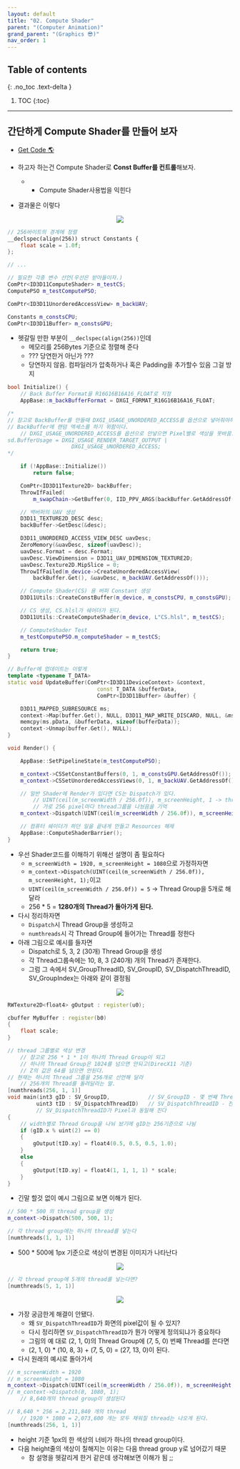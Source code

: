 ```yaml
---
layout: default
title: "02. Compute Shader"
parent: "(Computer Animation)"
grand_parent: "(Graphics 😎)"
nav_order: 1
---
```


## Table of contents
{: .no_toc .text-delta }

1. TOC
{:toc}

---

## 간단하게 Compute Shader를 만들어 보자

* [Get Code 🌎](https://github.com/Arthur880708/Graphics_Part4/blob/main/Examples/Ex1401_Basic.h)

* 하고자 하는건 Compute Shader로 **Const Buffer를 컨트롤**해보자.
    * + Compute Shader사용법을 익힌다
* 결과물은 이렇다

<p align="center">
  <img src="https://taehyungs-programming-blog.github.io/blog/assets/images/graphics/part4/p4-2-1.gif"/>
</p>

```cpp
// 256바이트의 경계에 정렬
__declspec(align(256)) struct Constants {
    float scale = 1.0f;
};

// ...

// 필요한 각종 변수 선언(우선은 받아들이자.)
ComPtr<ID3D11ComputeShader> m_testCS;
ComputePSO m_testComputePSO;

ComPtr<ID3D11UnorderedAccessView> m_backUAV;

Constants m_constsCPU;
ComPtr<ID3D11Buffer> m_constsGPU;
```

* 헷갈릴 만한 부분이 `__declspec(align(256))`인데
    * 메모리를 256Bytes 기준으로 정렬해 준다
    * ??? 당연한거 아닌가 ???
    * 당연하지 않음. 컴파일러가 압축하거나 혹은 Padding을 추가할수 있음 그걸 방지

```cpp
bool Initialize() {
    // Back Buffer Format을 R16G16B16A16_FLOAT로 지정
    AppBase::m_backBufferFormat = DXGI_FORMAT_R16G16B16A16_FLOAT;

/*
// 참고로 BackBuffer를 만들때 DXGI_USAGE_UNORDERED_ACCESS를 옵션으로 넣어줘야하는데
// BackBuffer에 랜덤 엑세스를 하기 위함이다.
    // DXGI_USAGE_UNORDERED_ACCESS를 옵션으로 안넣으면 Pixel별로 색상을 못바꿈.
sd.BufferUsage = DXGI_USAGE_RENDER_TARGET_OUTPUT |
                    DXGI_USAGE_UNORDERED_ACCESS;
*/

    if (!AppBase::Initialize())
        return false;

    ComPtr<ID3D11Texture2D> backBuffer;
    ThrowIfFailed(
        m_swapChain->GetBuffer(0, IID_PPV_ARGS(backBuffer.GetAddressOf())));

    // 백버퍼의 UAV 생성
    D3D11_TEXTURE2D_DESC desc;
    backBuffer->GetDesc(&desc);

    D3D11_UNORDERED_ACCESS_VIEW_DESC uavDesc;
    ZeroMemory(&uavDesc, sizeof(uavDesc));
    uavDesc.Format = desc.Format;
    uavDesc.ViewDimension = D3D11_UAV_DIMENSION_TEXTURE2D;
    uavDesc.Texture2D.MipSlice = 0;
    ThrowIfFailed(m_device->CreateUnorderedAccessView(
        backBuffer.Get(), &uavDesc, m_backUAV.GetAddressOf()));

    // Compute Shader(CS) 용 버퍼 Constant 생성
    D3D11Utils::CreateConstBuffer(m_device, m_constsCPU, m_constsGPU);

    // CS 생성, CS.hlsl가 쉐어더가 된다.
    D3D11Utils::CreateComputeShader(m_device, L"CS.hlsl", m_testCS);

    // ComputeShader Test
    m_testComputePSO.m_computeShader = m_testCS;

    return true;
}
```

```cpp
// Buffer에 업데이트는 이렇게
template <typename T_DATA>
static void UpdateBuffer(ComPtr<ID3D11DeviceContext> &context,
                            const T_DATA &bufferData,
                            ComPtr<ID3D11Buffer> &buffer) {

    D3D11_MAPPED_SUBRESOURCE ms;
    context->Map(buffer.Get(), NULL, D3D11_MAP_WRITE_DISCARD, NULL, &ms);
    memcpy(ms.pData, &bufferData, sizeof(bufferData));
    context->Unmap(buffer.Get(), NULL);
}

void Render() {

    AppBase::SetPipelineState(m_testComputePSO);

    m_context->CSSetConstantBuffers(0, 1, m_constsGPU.GetAddressOf());
    m_context->CSSetUnorderedAccessViews(0, 1, m_backUAV.GetAddressOf(), NULL);

    // 일반 Shader에 Render가 있다면 CS는 Dispatch가 있다.
        // UINT(ceil(m_screenWidth / 256.0f)), m_screenHeight, 1 -> thread그룹을 나눈다
        // 가로 256 pixel마다 thread그룹을 나눴음을 기억
    m_context->Dispatch(UINT(ceil(m_screenWidth / 256.0f)), m_screenHeight, 1);

    // 컴퓨터 쉐이더가 하던 일을 끝내게 만들고 Resources 해제
    AppBase::ComputeShaderBarrier();
}
```

* 우선 Shader코드를 이해하기 위해선 설명이 좀 필요하다
    * `m_screenWidth = 1920, m_screenHeight = 1080`으로 가정하자면
    * `m_context->Dispatch(UINT(ceil(m_screenWidth / 256.0f)), m_screenHeight, 1);`이고
    * `UINT(ceil(m_screenWidth / 256.0f)) = 5` -> Thread Group을 5개로 해달라
    * 256 * 5 = **1280개의 Thread가 돌아가게 된다.**
* 다시 정리하자면
    * `Dispatch`시 Thread Group을 생성하고
    * `numthreads`시 각 Thread Group에 들어가는 Thread를 정한다
* 아래 그림으로 예시를 들자면
    * Dispatch로 5, 3, 2 (30개) Thread Group을 생성
    * 각 Thread그룹속에는 10, 8, 3 (240개) 개의 Thread가 존재한다.
    * 그럼 그 속에서 SV_GroupThreadID, SV_GroupID, SV_DispatchThreadID, SV_GroupIndex는 아래와 같이 결정됨

<p align="center">
  <img src="https://taehyungs-programming-blog.github.io/blog/assets/images/graphics/part4/p4-2-1.png"/>
</p>

```cpp
RWTexture2D<float4> gOutput : register(u0);

cbuffer MyBuffer : register(b0)
{
    float scale;
}

// thread 그룹별로 색상 변경
    // 참고로 256 * 1 * 1이 하나의 Thread Group이 되고
    // 하나의 Thread Group은 1024를 넘으면 안되고(DirecX11 기준)
    // Z의 값은 64를 넘으면 안된다.
// 현재는 하나의 Thread 그룹을 256개로 선언해 달라
    // 256개의 Thread를 돌려달라는 말.
[numthreads(256, 1, 1)] 
void main(int3 gID : SV_GroupID,            // SV_GroupID - 몇 번째 Thread Group인지 의미
         uint3 tID : SV_DispatchThreadID)   // SV_DispatchThreadID - 전체 Thread중 ID를 의미
         // SV_DispatchThreadID가 Pixel과 동일해 진다
{
    // width별로 Thread Group을 나눠 놨기에 gID는 256기준으로 나뉨
    if (gID.x % uint(2) == 0)
    {
        gOutput[tID.xy] = float4(0.5, 0.5, 0.5, 1.0);
    }
    else
    {
        gOutput[tID.xy] = float4(1, 1, 1, 1) * scale;
    }
}
```

* 긴말 할것 없이 예시 그림으로 보면 이해가 된다.

```cpp
// 500 * 500 의 thread group을 생성
m_context->Dispatch(500, 500, 1);
```

```cpp
// 각 thread group에는 하나의 thread를 넣는다
[numthreads(1, 1, 1)]
```

* 500 * 500에 1px 기준으로 색상이 변경된 이미지가 나타난다

<p align="center">
  <img src="https://taehyungs-programming-blog.github.io/blog/assets/images/graphics/part4/p4-2-2.png"/>
</p>

```cpp
// 각 thread group에 5개의 thread를 넣는다면?
[numthreads(5, 1, 1)]
```

<p align="center">
  <img src="https://taehyungs-programming-blog.github.io/blog/assets/images/graphics/part4/p4-2-3.png"/>
</p>

* 가장 궁금한게 해결이 안됐다.
    * 왜 `SV_DispatchThreadID`가 화면의 pixel값이 될 수 있지?
    * 다시 정리하면 `SV_DispatchThreadID`가 뭔가 어떻게 정의되냐가 중요하다
    * 그림의 예 대로 (2, 1, 0)의 Thread Group에 (7, 5, 0) 번째 Thread를 쓴다면
    * (2, 1, 0) * (10, 8, 3) + (7, 5, 0) = (27, 13, 0)이 된다.
* 다시 원래의 예시로 돌아가서

```cpp
// m_screenWidth = 1920
// m_screenHeight = 1080
m_context->Dispatch(UINT(ceil(m_screenWidth / 256.0f)), m_screenHeight, 1);
// m_context->Dispatch(8, 1080, 1);
    // 8,640개의 thread group이 생성된다
```

```cpp
// 8,640 * 256 = 2,211,840 개의 thread
    // 1920 * 1080 = 2,073,600 개는 모두 채워질 thread는 나오게 된다.
[numthreads(256, 1, 1)]
```

* height 기준 1px의 한 색상의 너비가 하나의 thread group이다.
* 다음 height줄의 색상이 칠해지는 이유는 다음 thread group y로 넘어갔기 때문
    * 참 설명을 헷갈리게 한거 같은데 생각해보면 이해가 됨 ;;
